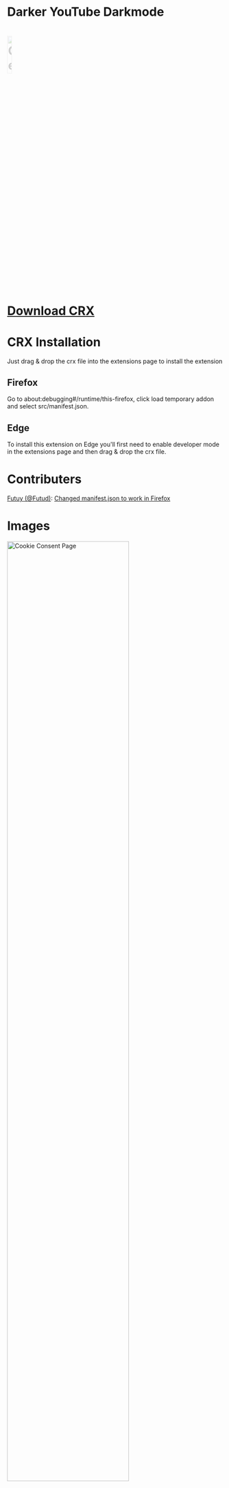 # Darker YouTube Darkmode

# <a target="_blank" rel="norefferer" _href="https://addons.mozilla.org/de/firefox/addon/twitch-points-chest-collector/"><img style="opacity:0.2" alt="Get it on Mozilla" width="15%" src="https://user-images.githubusercontent.com/67274738/123635245-bfe36700-d81b-11eb-8119-cb28a56c6ae8.png"></a>
# [Download CRX](https://github.com/TimTrayler/darker-youtube/releases/latest/download/darker-youtube.crx)


# CRX Installation
Just drag & drop the crx file into the extensions page to install the extension

## Firefox
Go to about:debugging#/runtime/this-firefox, click load temporary addon and select src/manifest.json.

## Edge
To install this extension on Edge you'll first need to enable developer mode in the extensions page and then drag & drop the crx file.


# Contributers
[Futuy (@Futud)](https://github.com/Futud): [Changed manifest.json to work in Firefox](https://github.com/TimTrayler/darker-youtube/commit/06d512465413af23fe99104d6f60b4d1489f5661)


# Images
<img alt="Cookie Consent Page" src="https://user-images.githubusercontent.com/67274738/123523275-eb067300-d6c2-11eb-8f6a-1494b2dd7970.png" width="75%">
<img alt="Explore Page" src="https://user-images.githubusercontent.com/67274738/123523478-16d62880-d6c4-11eb-8b30-8f999221563e.png" width="75%">
<img alt="Channel Page" src="https://user-images.githubusercontent.com/67274738/123523498-3ec58c00-d6c4-11eb-94d7-3607327c3243.png" width="75%">
<img alt="Video Page" src="https://user-images.githubusercontent.com/67274738/123523567-97952480-d6c4-11eb-80fc-d3031181d281.png" width="75%">
